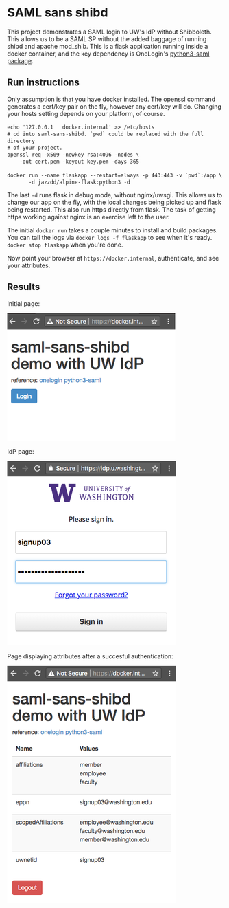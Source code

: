 # SAML sans shibd

This project demonstrates a SAML login to UW's IdP without Shibboleth. This
allows us to be a SAML SP without the added baggage of running shibd and
apache mod_shib. This is a flask application running inside a docker container,
and the key dependency is OneLogin's 
[python3-saml package](https://github.com/onelogin/python3-saml).

## Run instructions

Only assumption is that you have docker installed. The openssl command generates
a cert/key pair on the fly, however any cert/key will do. Changing your hosts
setting depends on your platform, of course.

```
echo '127.0.0.1   docker.internal' >> /etc/hosts
# cd into saml-sans-shibd. `pwd` could be replaced with the full directory
# of your project.
openssl req -x509 -newkey rsa:4096 -nodes \
	-out cert.pem -keyout key.pem -days 365

docker run --name flaskapp --restart=always -p 443:443 -v `pwd`:/app \
       -d jazzdd/alpine-flask:python3 -d
```

The last `-d` runs flask in debug mode, without nginx/uwsgi. This allows us to
change our app on the fly, with the local changes being picked up and flask
being restarted. This also run https directly from flask. The task of getting
https working against nginx is an exercise left to the user.

The initial `docker run` takes a couple minutes to install and build packages.
You can tail the logs via `docker logs -f flaskapp` to see when it's ready.
`docker stop flaskapp` when you're done.


Now point your browser at `https://docker.internal`, authenticate, and 
see your attributes.

## Results

Initial page:

![page 1](images/page1.png)

IdP page:

![page 2](images/page2.png)

Page displaying attributes after a succesful authentication:

![page 3](images/page3.png)
